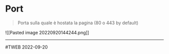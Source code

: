 # Port
> Porta sulla quale è hostata la pagina (80 o 443 by default)

![[Pasted image 20220920144244.png]]

---
#TWEB 2022-09-20